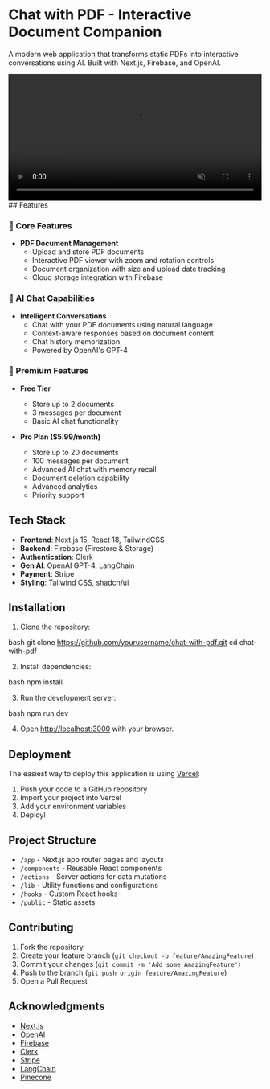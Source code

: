 # Chat with PDF - Interactive Document Companion

A modern web application that transforms static PDFs into interactive conversations using AI. Built with Next.js, Firebase, and OpenAI.

  <video width="100%" autoplay loop muted playsinline>
    <source src="https://drive.google.com/file/d/19sH7TWiH5PYwAAcBeUI2altHETSuxrRV/view?usp=sharing" type="video/mp4">
    Your browser does not support the video tag.
  </video>
</div>
## Features

### 🚀 Core Features

- **PDF Document Management**
  - Upload and store PDF documents
  - Interactive PDF viewer with zoom and rotation controls
  - Document organization with size and upload date tracking
  - Cloud storage integration with Firebase

### 💬 AI Chat Capabilities

- **Intelligent Conversations**
  - Chat with your PDF documents using natural language
  - Context-aware responses based on document content
  - Chat history memorization
  - Powered by OpenAI's GPT-4

### 💎 Premium Features

- **Free Tier**
  - Store up to 2 documents
  - 3 messages per document
  - Basic AI chat functionality

- **Pro Plan ($5.99/month)**
  - Store up to 20 documents
  - 100 messages per document
  - Advanced AI chat with memory recall
  - Document deletion capability
  - Advanced analytics
  - Priority support

## Tech Stack

- **Frontend**: Next.js 15, React 18, TailwindCSS
- **Backend**: Firebase (Firestore & Storage)
- **Authentication**: Clerk
- **Gen AI**: OpenAI GPT-4, LangChain
- **Payment**: Stripe
- **Styling**: Tailwind CSS, shadcn/ui

## Installation

1. Clone the repository:

bash
git clone https://github.com/yourusername/chat-with-pdf.git
cd chat-with-pdf

2. Install dependencies:

bash
npm install

3. Run the development server:

bash
npm run dev


4. Open [http://localhost:3000](http://localhost:3000) with your browser.

## Deployment

The easiest way to deploy this application is using [Vercel](https://vercel.com):

1. Push your code to a GitHub repository
2. Import your project into Vercel
3. Add your environment variables
4. Deploy!

## Project Structure

- `/app` - Next.js app router pages and layouts
- `/components` - Reusable React components
- `/actions` - Server actions for data mutations
- `/lib` - Utility functions and configurations
- `/hooks` - Custom React hooks
- `/public` - Static assets

## Contributing

1. Fork the repository
2. Create your feature branch (`git checkout -b feature/AmazingFeature`)
3. Commit your changes (`git commit -m 'Add some AmazingFeature'`)
4. Push to the branch (`git push origin feature/AmazingFeature`)
5. Open a Pull Request


## Acknowledgments

- [Next.js](https://nextjs.org/)
- [OpenAI](https://openai.com/)
- [Firebase](https://firebase.google.com/)
- [Clerk](https://clerk.dev/)
- [Stripe](https://stripe.com/)
- [LangChain](https://langchain.org/)
- [Pinecone](https://www.pinecone.io/)